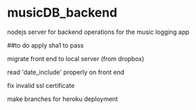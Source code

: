 # musicDB_backend
nodejs server for backend operations for the music logging app


##to do
apply sha1 to pass


migrate front end to local server (from dropbox)


read 'date_include' properly on front end


fix invalid ssl certificate


make branches for heroku deployment

##
